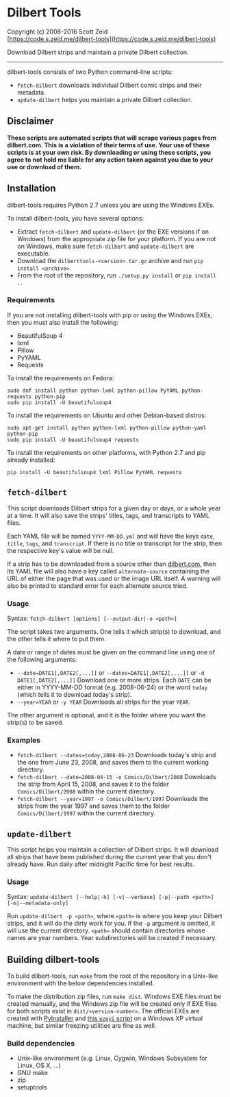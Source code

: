 Dilbert Tools  
=============

Copyright (c) 2008-2016 Scott Zeid  
[https://code.s.zeid.me/dilbert-tools](https://code.s.zeid.me/dilbert-tools)  

Download Dilbert strips and maintain a private Dilbert collection.

- - - -

dilbert-tools consists of two Python command-line scripts:

* `fetch-dilbert` downloads individual Dilbert comic strips and their
  metadata.
* `update-dilbert` helps you maintain a private Dilbert collection.


Disclaimer
----------

**These scripts are automated scripts that will scrape various pages from
  dilbert.com.  This is a violation of their terms of use.  Your use of
  these scripts is at your own risk.  By downloading or using these
  scripts, you agree to not hold me liable for any action taken against
  you due to your use or download of them.**


Installation
------------

dilbert-tools requires Python 2.7 unless you are using the Windows EXEs.

To install dilbert-tools, you have several options:

* Extract `fetch-dilbert` and `update-dilbert` (or the EXE versions if on
  Windows) from the appropriate zip file for your platform.  If you are
  not on Windows, make sure `fetch-dilbert` and `update-dilbert` are
  executable.
* Download the `dilberttools-<version>.tar.gz` archive and run
  `pip install <archive>`.
* From the root of the repository, run `./setup.py install` or `pip install .`.


### Requirements

If you are not installing dilbert-tools with pip or using the Windows EXEs,
then you must also install the following:

* BeautifulSoup 4
* lxml
* Pillow
* PyYAML
* Requests

To install the requirements on Fedora:

    sudo dnf install python python-lxml python-pillow PyYAML python-requests python-pip
    sudo pip install -U beautifulsoup4

To install the requirements on Ubuntu and other Debian-based distros:

    sudo apt-get install python python-lxml python-pillow python-yaml python-pip
    sudo pip install -U beautifulsoup4 requests

To install the requirements on other platforms, with Python 2.7 and pip
already installed:

    pip install -U beautifulsoup4 lxml Pillow PyYAML requests


`fetch-dilbert`
---------------

This script downloads Dilbert strips for a given day or days, or a whole
year at a time.  It will also save the strips' titles, tags, and transcripts
to YAML files.

Each YAML file will be named `YYYY-MM-DD.yml` and will have the keys `date`,
`title`, `tags`, and `transcript`.  If there is no title or transcript for the
strip, then the respective key's value will be null.

If a strip has to be downloaded from a source other than
[dilbert.com](http://dilbert.com/), then its YAML file will also have a key
called `alternate-source` containing the URL of either the page that was used
or the image URL itself.  A warning will also be printed to standard error for
each alternate source tried.


### Usage

Syntax:  `fetch-dilbert [options] [--output-dir|-o <path>]`

The script takes two arguments.  One tells it which strip(s) to download,
and the other tells it where to put them.

A date or range of dates must be given on the command line using one of the
following arguments:

 * `--date=DATE1[,DATE2[,...]]` or `--dates=DATE1[,DATE2[,...]]` or
   `-d DATE1[,DATE2[,...]]`
   Download one or more strips.  Each `DATE` can be either in YYYY-MM-DD
   format (e.g. 2008-06-24) or the word `today` (which tells it to
   download today's strip).
 * `--year=YEAR` or `-y YEAR`
   Downloads all strips for the year `YEAR`.

The other argument is optional, and it is the folder where you want the
strip(s) to be saved.


### Examples

 * `fetch-dilbert --dates=today,2008-06-23`
   Downloads today's strip and the one from June 23, 2008, and saves them
   to the current working directory.
 * `fetch-dilbert --date=2008-04-15 -o Comics/Dilbert/2008`
   Downloads the strip from April 15, 2008, and saves it to the folder
   `Comics/Dilbert/2008` within the current directory.
 * `fetch-dilbert --year=1997 -o Comics/Dilbert/1997`
   Downloads the strips from the year 1997 and saves them to the folder
   `Comics/Dilbert/1997` within the current directory.


`update-dilbert`
----------------

This script helps you maintain a collection of Dilbert strips.  It will
download all strips that have been published during the current year that
you don't already have.  Run daily after midnight Pacific time for best
results.


### Usage

Syntax:  `update-dilbert [--help|-h] [-v|--verbose] [-p|--path <path>] [-m|--metadata-only]`

Run `update-dilbert -p <path>`, where `<path>` is where you keep your Dilbert
strips, and it will do the dirty work for you.  If the `-p` argument is omitted,
it will use the current directory.  `<path>` should contain directories whose
names are year numbers.  Year subdirectories will be created if necessary.


Building dilbert-tools
----------------------

To build dilbert-tools, run `make` from the root of the repository in a
Unix-like environment with the below dependencies installed.

To make the distribution zip files, run `make dist`.  Windows EXE files must be
created manually, and the Windows zip file will be created only if EXE files
for both scripts exist in `dist/<version-number>`.  The official EXEs are
created with [PyInstaller][PyInstaller] and [this `ezpyi` script][ezpyi] on
a Windows XP virtual machine, but similar freezing utilities are fine as well.

[PyInstaller]: http://www.pyinstaller.org/
[ezpyi]: https://code.s.zeid.me/bin/blob/master/ezpyi


### Build dependencies

* Unix-like environment (e.g. Linux, Cygwin, Windows Subsystem for Linux, O$ X, ...)
* GNU make
* zip
* setuptools
